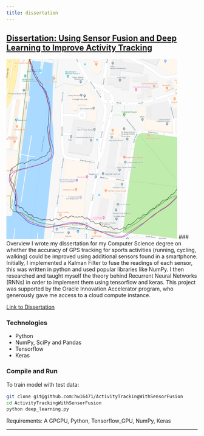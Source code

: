 ```yaml
---
title: dissertation 
---
```

## [Dissertation: Using Sensor Fusion and Deep Learning to Improve Activity Tracking](https://github.com/hw16471/ActivityTrackingWithSensorFusion)
<img src="assets/img/rnn-kal-map.png" width="450">
### Overview
I wrote my dissertation for my Computer Science degree on whether the accuracy of GPS tracking for sports activities (running, cycling, walking) could be improved using additional sensors found in a smartphone. Initially, I implemented a Kalman Filter to fuse the readings of each sensor, this was written in python and used popular libraries like NumPy. I then researched and taught myself the theory behind Recurrent Neural Networks (RNNs) in order to implement them using tensorflow and keras. This project was supported by the Oracle Innovation Accelerator program, who generously gave me access to a cloud compute instance.

[Link to Dissertation](https://github.com/hw16471/ActivityTrackingWithSensorFusion/blob/last-working/Using_Sensor_Fusion_and_Deep_Learning_to_Improve_Activity_Tracking.pdf)

### Technologies 
* Python
* NumPy, SciPy and Pandas
* Tensorflow
* Keras

### Compile and Run
To train model with test data:
```bash
git clone git@github.com:hw16471/ActivityTrackingWithSensorFusion
cd ActivityTrackingWithSensorFusion
python deep_learning.py
```
Requirements: A GPGPU, Python, Tensorflow_GPU, NumPy, Keras

---
